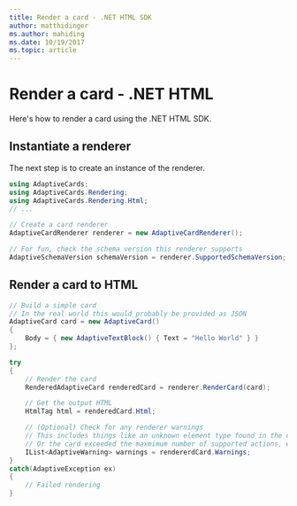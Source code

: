 ```yaml
---
title: Render a card - .NET HTML SDK
author: matthidinger
ms.author: mahiding
ms.date: 10/19/2017
ms.topic: article
---
```


# Render a card - .NET HTML

Here's how to render a card using the .NET HTML SDK.

## Instantiate a renderer

The next step is to create an instance of the renderer. 

```csharp
using AdaptiveCards;
using AdaptiveCards.Rendering;
using AdaptiveCards.Rendering.Html;
// ... 

// Create a card renderer
AdaptiveCardRenderer renderer = new AdaptiveCardRenderer();

// For fun, check the schema version this renderer supports
AdaptiveSchemaVersion schemaVersion = renderer.SupportedSchemaVersion; // 1.0
```

## Render a card to HTML

```csharp
// Build a simple card
// In the real world this would probably be provided as JSON
AdaptiveCard card = new AdaptiveCard()
{
    Body = { new AdaptiveTextBlock() { Text = "Hello World" } }
};

try
{
    // Render the card
    RenderedAdaptiveCard renderedCard = renderer.RenderCard(card);

    // Get the output HTML 
    HtmlTag html = renderedCard.Html;

    // (Optional) Check for any renderer warnings
    // This includes things like an unknown element type found in the card
    // Or the card exceeded the maxmimum number of supported actions, etc
    IList<AdaptiveWarning> warnings = rendererdCard.Warnings;
}
catch(AdaptiveException ex)
{
    // Failed rendering
}
```
